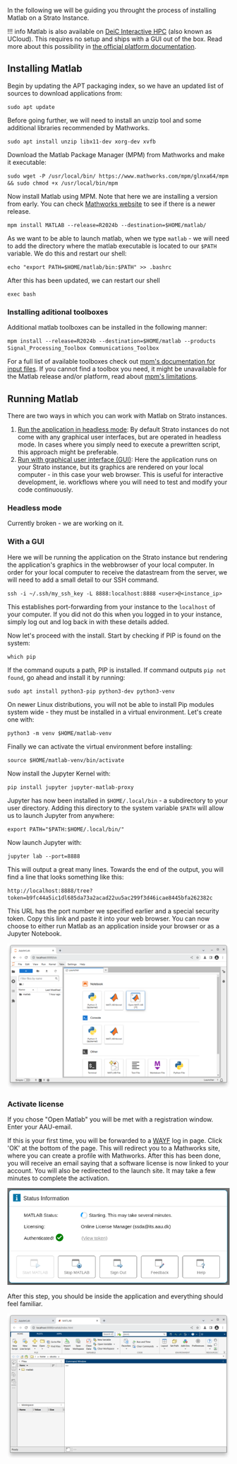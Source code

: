 In the following we will be guiding you throught the process of installing Matlab on a Strato Instance.

!!! info
    Matlab is also available on [DeiC Interactive HPC]("https://cloud.sdu.dk/") (also known as UCloud). This requires no setup and ships with a GUI out of the box. Read more about this possibility in [the official platform documentation]("https://docs.cloud.sdu.dk/Apps/matlab.html").

##  Installing Matlab

Begin by updating the APT packaging index, so we have an updated list of sources to download applications from:
```
sudo apt update
```

Before going further, we will need to install an unzip tool and some additional libraries recommended by Mathworks.
```
sudo apt install unzip libx11-dev xorg-dev xvfb
```

Download the Matlab Package Manager (MPM) from Mathworks and make it executable:
```
sudo wget -P /usr/local/bin/ https://www.mathworks.com/mpm/glnxa64/mpm && sudo chmod +x /usr/local/bin/mpm
```

Now install Matlab using MPM. Note that here we are installing a version from early. You can check [Mathworks website]("https://se.mathworks.com/help/matlab/release-notes.html") to see if there is a newer release.
```
mpm install MATLAB --release=R2024b --destination=$HOME/matlab/
```

As we want to be able to launch matlab, when we type `matlab` - we will need to add the directory where the matlab executable is located to our `$PATH` variable. We do this and restart our shell:
```
echo "export PATH=$HOME/matlab/bin:$PATH" >> .bashrc
```

After this has been updated, we can restart our shell
```
exec bash
```

### Installing aditional toolboxes

Additional matlab toolboxes can be installed in the following manner:
```
mpm install --release=R2024b --destination=$HOME/matlab --products Signal_Processing_Toolbox Communications_Toolbox
```
For a full list of available toolboxes check out [mpm's documentation for input files](https://github.com/mathworks-ref-arch/matlab-dockerfile/tree/main/mpm-input-files).
If you cannot find a toolbox you need, it might be unavailable for the Matlab release and/or platform, read about [mpm's limitations](https://github.com/mathworks-ref-arch/matlab-dockerfile/blob/main/MPM.md#limitations).

## Running Matlab

There are two ways in which you can work with Matlab on Strato instances.

1. [Run the application in headless mode](/strato/application-guides/strato-applications/#command-line-interfaces): By default Strato instances do not come with any graphical user interfaces, but are operated in headless mode. In cases where you simply need to execute a prewritten script, this approach might be preferable.
2. [Run with graphical user interface (GUI)](/strato/application-guides/strato-applications/#graphical-user-interfaces): Here the application runs on your Strato instance, but its graphics are rendered on your local computer - in this case your web browser. This is useful for interactive development, ie. workflows where you will need to test and modify your code continuously.

### Headless mode

Currently broken - we are working on it.

### With a GUI

Here we will be running the application on the Strato instance but rendering the application's graphics in the webbrowser of your local computer. In order for your local computer to receive the datastream from the server, we will need to add a small detail to our SSH command.
``` 
ssh -i ~/.ssh/my_ssh_key -L 8888:localhost:8888 <user>@<instance_ip>
```

This establishes port-forwarding from your instance to the `localhost` of your computer. If you did not do this when you logged in to your instance, simply log out and log back in with these details added.

Now let's proceed with the install. Start by checking if PIP is found on the system: 
```
which pip
```

If the command ouputs a path, PIP is installed. If command outputs `pip not found`, go ahead and install it by running:
```
sudo apt install python3-pip python3-dev python3-venv
```

On newer Linux distributions, you will not be able to install Pip modules system wide - they must be installed in a virtual environment. Let's create one with:
```
python3 -m venv $HOME/matlab-venv
```

Finally we can activate the virtual environment before installing:
```
source $HOME/matlab-venv/bin/activate
```

Now install the Jupyter Kernel with:
```
pip install jupyter jupyter-matlab-proxy
```

Jupyter has now been installed in `$HOME/.local/bin` - a subdirectory to your user directory. Adding this directory to the system variable `$PATH` will allow us to launch Jupyter from anywhere:
```
export PATH="$PATH:$HOME/.local/bin/"
```

Now launch Jupyter with:
```
jupyter lab --port=8888
```

This will output a great many lines. Towards the end of the output, you will find a line that looks something like this:
```
http://localhost:8888/tree?token=b9fc44a5ic1dl685da73a2acad22uu5ac299f3d46icae8445bfa262382c
```

This URL has the port number we specified earlier and a special security token.
Copy this link and paste it into your web browser.
You can now choose to either run Matlab as an application inside your browser or as a Jupyter Notebook.

![Open Matlab](/assets/img/matlab_jupyter.png)


### Activate license
If you chose "Open Matlab" you will be met with a registration window. Enter your AAU-email.

If this is your first time, you will be forwarded to a [WAYF](https://www.wayf.dk/) log in page. Click 'OK' at the bottom of the page. This will redirect you to a Mathworks site, where you can create a profile with Mathworks. After this has been done, you will receive an email saying that a software license is now linked to your account. You will also be redirected to the launch site. It may take a few minutes to complete the activation.

![Matlab license processing](/assets/img/matlab_license.png)

After this step, you should be inside the application and everything should feel familiar.

![Matlab running inside a browser window](/assets/img/matlab_in_browserwindow.png)

